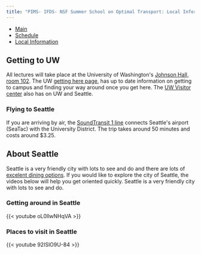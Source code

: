 ```yaml
---
title: "PIMS- IFDS- NSF Summer School on Optimal Transport: Local Information"
---
```


<ul class="nav nav-pills">
  <li class="nav-item">
    <a class="nav-link" aria-current="page" href="..">Main</a>
  </li>
  <li class="nav-item">
    <a class="nav-link" href="../schedule">Schedule</a>
  </li>
  <li class="nav-item">
    <a class="nav-link active" href="#">Local Information</a>
  </li>
</ul>

## Getting to UW
All lectures will take place at the University of Washington's [Johnson Hall,
room 102](http://uw.edu/maps/?jhn). The UW [getting here
page](https://transportation.uw.edu/getting-here/transit), has up to date
information on getting to campus and finding your way around once you get here. The [UW Visitor
center](https://www.washington.edu/visit/) also has on UW and Seattle.

### Flying to Seattle
If you are arriving by air, the [SoundTransit 1
line](https://www.soundtransit.org/ride-with-us/routes-schedules/1-line?direction=0&at=1649401200000&view=table&route_tab=schedule&stops_0=1_990006%2C1_99913&stops_1=1_99914%2C1_990005)
connects Seattle's airport (SeaTac) with the University District. The trip takes
around 50 minutes and costs around $3.25.


## About Seattle
Seattle is a very friendly city with lots to see and do and there are lots of
[excelent dining
options](https://seattle.eater.com/maps/where-to-eat-u-district-university-of-washington-in-seattle).
If you would like to explore the city of Seattle, the videos below will help you
get oriented quickly. Seattle is a very friendly city with lots to see and do.

### Getting around in Seattle
{{< youtube oL0llwNHqVA >}}

### Places to visit in Seattle
{{< youtube 92ISlO9U-84 >}}
